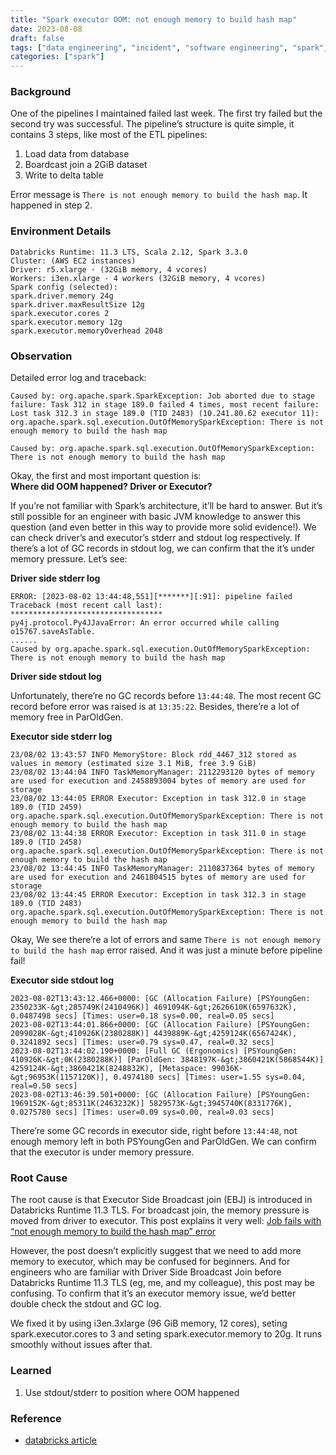 ```yaml
---
title: "Spark executor OOM: not enough memory to build hash map"
date: 2023-08-08
draft: false
tags: ["data engineering", "incident", "software engineering", "spark", "oom"]
categories: ["spark"]
---
```


### Background

One of the pipelines I maintained failed last week. The first try failed but the second try was successful. The pipeline’s structure is quite simple, it contains 3 steps, like most of the ETL pipelines:
1. Load data from database
2. Boardcast join a 2GiB dataset
3. Write to delta table

Error message is `There is not enough memory to build the hash map`. It happened in step 2.

### Environment Details

```
Databricks Runtime: 11.3 LTS, Scala 2.12, Spark 3.3.0
Cluster: (AWS EC2 instances)
Driver: r5.xlarge · (32GiB memory, 4 vcores)
Workers: i3en.xlarge · 4 workers (32GiB memory, 4 vcores)
Spark config (selected):
spark.driver.memory 24g
spark.driver.maxResultSize 12g
spark.executor.cores 2
spark.executor.memory 12g
spark.executor.memoryOverhead 2048
```

### Observation

Detailed error log and traceback: 

```
Caused by: org.apache.spark.SparkException: Job aborted due to stage failure: Task 312 in stage 189.0 failed 4 times, most recent failure: Lost task 312.3 in stage 189.0 (TID 2483) (10.241.80.62 executor 11): org.apache.spark.sql.execution.OutOfMemorySparkException: There is not enough memory to build the hash map

Caused by: org.apache.spark.sql.execution.OutOfMemorySparkException: There is not enough memory to build the hash map
```

Okay, the first and most important question is:  
**Where did OOM happened? Driver or Executor?**

If you’re not familiar with Spark’s architecture, it’ll be hard to answer. But it’s still possible for an engineer with basic JVM knowledge to answer this question (and even better in this way to provide more solid evidence!). We can check driver’s and executor’s stderr and stdout log respectively. If there’s a lot of GC records in stdout log, we can confirm that the it’s under memory pressure. Let’s see: 

**Driver side stderr log**

```
ERROR: [2023-08-02 13:44:48,551][*******][:91]: pipeline failed
Traceback (most recent call last):
**********************************
py4j.protocol.Py4JJavaError: An error occurred while calling o15767.saveAsTable.
......
Caused by org.apache.spark.sql.execution.OutOfMemorySparkException: There is not enough memory to build the hash map
```

**Driver side stdout log**

Unfortunately, there’re no GC records before `13:44:48`. The most recent GC record before error was raised is at `13:35:22`. Besides, there’re a lot of memory free in ParOldGen. 

**Executor side stderr log**

```
23/08/02 13:43:57 INFO MemoryStore: Block rdd_4467_312 stored as values in memory (estimated size 3.1 MiB, free 3.9 GiB)
23/08/02 13:44:04 INFO TaskMemoryManager: 2112293120 bytes of memory are used for execution and 2458893004 bytes of memory are used for storage
23/08/02 13:44:05 ERROR Executor: Exception in task 312.0 in stage 189.0 (TID 2459)
org.apache.spark.sql.execution.OutOfMemorySparkException: There is not enough memory to build the hash map
23/08/02 13:44:38 ERROR Executor: Exception in task 311.0 in stage 189.0 (TID 2458)
org.apache.spark.sql.execution.OutOfMemorySparkException: There is not enough memory to build the hash map
23/08/02 13:44:45 INFO TaskMemoryManager: 2110837364 bytes of memory are used for execution and 2461804515 bytes of memory are used for storage
23/08/02 13:44:45 ERROR Executor: Exception in task 312.3 in stage 189.0 (TID 2483)
org.apache.spark.sql.execution.OutOfMemorySparkException: There is not enough memory to build the hash map
```

Okay, We see there’re a lot of errors and same `There is not enough memory to build the hash map` error raised. And it was just a minute before pipeline fail!

**Executor side stdout log**

```
2023-08-02T13:43:12.466+0000: [GC (Allocation Failure) [PSYoungGen: 2350233K-&gt;285749K(2410496K)] 4691094K-&gt;2626610K(6597632K), 0.0487498 secs] [Times: user=0.18 sys=0.00, real=0.05 secs]
2023-08-02T13:44:01.866+0000: [GC (Allocation Failure) [PSYoungGen: 2099028K-&gt;410926K(2380288K)] 4439889K-&gt;4259124K(6567424K), 0.3241892 secs] [Times: user=0.79 sys=0.47, real=0.32 secs]
2023-08-02T13:44:02.190+0000: [Full GC (Ergonomics) [PSYoungGen: 410926K-&gt;0K(2380288K)] [ParOldGen: 3848197K-&gt;3860421K(5868544K)] 4259124K-&gt;3860421K(8248832K), [Metaspace: 99036K-&gt;96953K(1157120K)], 0.4974180 secs] [Times: user=1.55 sys=0.04, real=0.50 secs]
2023-08-02T13:46:39.501+0000: [GC (Allocation Failure) [PSYoungGen: 1969152K-&gt;85311K(2463232K)] 5829573K-&gt;3945740K(8331776K), 0.0275780 secs] [Times: user=0.09 sys=0.00, real=0.03 secs]

```

There’re some GC records in executor side, right before   `13:44:48`, not enough memory left in both PSYoungGen and ParOldGen. We can confirm that the executor is under memory pressure.

### Root Cause

The root cause is that Executor Side Broadcast join (EBJ) is introduced in Databricks Runtime 11.3 TLS. For broadcast join, the memory pressure is moved from driver to executor. This post explains it very well: [Job fails with “not enough memory to build the hash map” error](https://kb.databricks.com/en_US/python/job-fails-with-not-enough-memory-to-build-the-hash-map-error#:~:text=Job%20fails%20with%20%60%60not%20enough%20memory%20to%20build%20the%20hash%20map%27%27%20error,-You%20should%20use%20adaptive%20query)

However, the post doesn’t explicitly suggest that we need to add more memory to executor, which may be confused for beginners. And for engineers who are familiar with Driver Side Broadcast Join before Databricks Runtime 11.3 TLS (eg, me, and my colleague), this post may be confusing. To confirm that it’s an executor memory issue, we’d better double check the stdout and GC log.

We fixed it by using i3en.3xlarge (96 GiB memory, 12 cores), seting spark.executor.cores to 3 and seting spark.executor.memory to 20g. It runs smoothly without issues after that.

### Learned
1. Use stdout/stderr to position where OOM happened

### Reference
- [databricks article](https://kb.databricks.com/en_US/python/job-fails-with-not-enough-memory-to-build-the-hash-map-error#:~:text=Job%20fails%20with%20%60%60not%20enough%20memory%20to%20build%20the%20hash%20map%27%27%20error,-You%20should%20use%20adaptive%20query)

